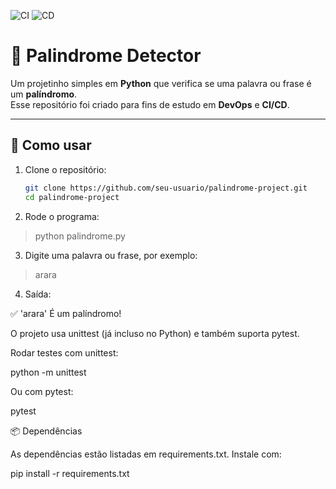 ![CI](https://github.com/SEU-USUARIO/palindrome-project/actions/workflows/ci.yml/badge.svg)
![CD](https://github.com/SEU-USUARIO/palindrome-project/actions/workflows/cd.yml/badge.svg)

# 🔁 Palindrome Detector

Um projetinho simples em **Python** que verifica se uma palavra ou frase é um **palíndromo**.  
Esse repositório foi criado para fins de estudo em **DevOps** e **CI/CD**.

---

## 🚀 Como usar

1. Clone o repositório:
   ```bash
   git clone https://github.com/seu-usuario/palindrome-project.git
   cd palindrome-project
2. Rode o programa:

  > python palindrome.py


3. Digite uma palavra ou frase, por exemplo:

 > arara

4. Saída:

✅ 'arara' É um palíndromo!

O projeto usa unittest (já incluso no Python) e também suporta pytest.

Rodar testes com unittest:

python -m unittest


Ou com pytest:

pytest

📦 Dependências

As dependências estão listadas em requirements.txt.
Instale com:

pip install -r requirements.txt
